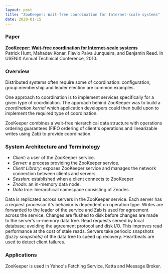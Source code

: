 ```yaml
---
layout: post
title: "ZooKeeper: Wait-free coordination for Internet-scale systems"
date: 2020-01-15
---
```


### Paper ###

**[ZooKeeper: Wait-free coordination for Internet-scale systems](https://static.usenix.org/event/atc10/tech/full_papers/Hunt.pdf)**
<br />
    Patrick Hunt, Mahadev Konar, Flavio Paiva Junqueira, and Benjamin Reed. In USENIX Annual Technical Conference, 2010.


### Overview ###

Distributed systems often require some of coordination: configuration, group membership and leader election are common examples.

One approach to coordination is to implement services specifically for a given type of coordination. The approach behind ZooKeeper was to build a *coordination kernal* which application developers could then build upon to implement the required type of coordination.

ZooKeeper combines a wait-free hierarchical data structure with operations ordering guarantees (FIFO ordering of client's operations and linearizable writes using Zab) to provide coordination.


### System Architecture and Terminology ###

+ *Client:* a user of the ZooKeeper service.
+ *Server:* a process providing the ZooKeeper service.
+ *Client Library:* exposes ZooKeeper service and manages the network connection between clients and servers.
+ *Session:* established when a client connects to ZooKeeper
+ *Znode:* an in-memory data node.
+ *Data tree:* hierarchical namespace consisting of Znodes.


Data is replicated across servers in the ZooKeeper service. Each server has a request processor it's behavior is dependent on operation type. Writes are forwarded to the leader of the service and Zab is used for agreement across the service. Changes are flushed to disk before changes are made to the server's in-memory data tree. Read requests served by local database; avoiding the agreement protocol and disk I/O. This improves read performance at the cost of stale reads. Servers take periodic snapshots *(fuzzy snapshots)* of the data tree to speed up recovery. Heartbeats are used to detect client failures.

### Applications ###

ZooKeeper is used in Yahoo's Fetching Service, Katta and Message Broker.
